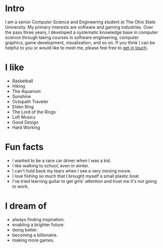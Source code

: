 
# Intro

I am a senior Computer Science and Engineering student at The Ohio State University. My primary interests are software and gaming industries. Over the pass three years, I developed a systematic knowledge base in computer science through taking courses in software engineering, computer graphics, game development, visualization, and so on. If you think I can be helpful to you or would like to meet me, please feel free to [get in touch](/about).

# I like

- Basketball
- Hiking
- The Aquarium
- Sunshine
- Octopath Traveler
- Elden Ring
- The Lord of the Rings
- Lofi Musics
- Good Design
- Hard Working

# Fun facts

- I wanted to be a race car driver when I was a kid.
- I like walking to school, even in winter.
- I can't hold back my tears when I see a very moving movie.
- I love fishing so much that I brought myself a small plastic boat.
- I've tried learning guitar to get girls' attention and trust me it's not going to work.

# I dream of

- always finding inspiration.
- enabling a brighter future.
- doing better.
- becoming a billionaire.
- making more games.
